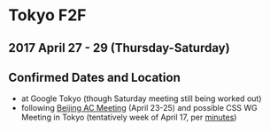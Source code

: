 # Tokyo F2F
## 2017 April 27 - 29 (Thursday-Saturday)
## Confirmed Dates and Location

* at Google Tokyo (though Saturday meeting still being worked out)
* following [Beijing AC Meeting](https://www.w3.org/Member/Meeting/2017ac/April/) (April 23-25) and possible CSS WG Meeting in Tokyo (tentatively week of April 17, per [minutes](https://lists.w3.org/Archives/Public/www-style/2016Nov/0073.html))

